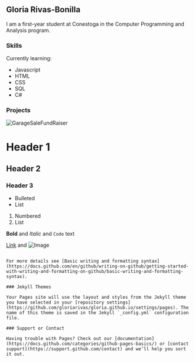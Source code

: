 ## Gloria Rivas-Bonilla

I am a first-year student at Conestoga in the Computer Programming and Analysis program.

### Skills

Currently learning:
- Javascript
- HTML
- CSS
- SQL
- C#

### Projects

![GarageSaleFundRaiser](https://user-images.githubusercontent.com/102302853/159956599-3220eb66-3f1d-41ac-bfad-8eb0485e130e.png)

# Header 1
## Header 2
### Header 3

- Bulleted
- List

1. Numbered
2. List

**Bold** and _Italic_ and `Code` text

[Link](url) and ![Image](src)
```

For more details see [Basic writing and formatting syntax](https://docs.github.com/en/github/writing-on-github/getting-started-with-writing-and-formatting-on-github/basic-writing-and-formatting-syntax).

### Jekyll Themes

Your Pages site will use the layout and styles from the Jekyll theme you have selected in your [repository settings](https://github.com/gloriarivas/gloria.github.io/settings/pages). The name of this theme is saved in the Jekyll `_config.yml` configuration file.

### Support or Contact

Having trouble with Pages? Check out our [documentation](https://docs.github.com/categories/github-pages-basics/) or [contact support](https://support.github.com/contact) and we’ll help you sort it out.

